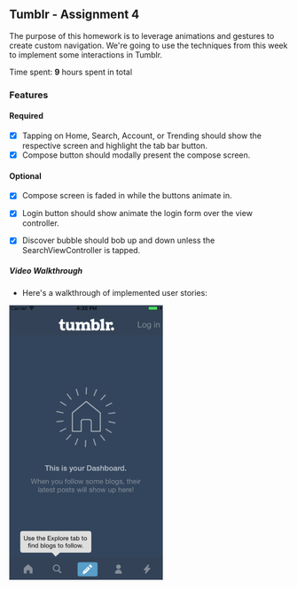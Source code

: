 ## Tumblr - Assignment 4

The purpose of this homework is to leverage animations and gestures to create custom navigation. We're going to use the techniques from this week to implement some interactions in Tumblr.

Time spent: **9** hours spent in total 

### Features

#### Required

- [x] Tapping on Home, Search, Account, or Trending should show the respective screen and highlight the tab bar button.
- [x] Compose button should modally present the compose screen.

#### Optional

- [x] Compose screen is faded in while the buttons animate in.
- [x] Login button should show animate the login form over the view controller.
- [x] Discover bubble should bob up and down unless the SearchViewController is tapped.


##### Video Walkthrough 
- Here's a walkthrough of implemented user stories:

<a href="tumblr-demo.gif" target="_blank"><img src='tumblr-demo.gif' title='Video Walkthrough' width='' alt='Video Walkthrough' /></a>
